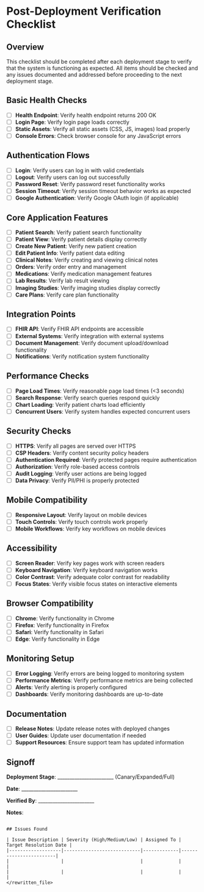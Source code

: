 # Post-Deployment Verification Checklist

## Overview
This checklist should be completed after each deployment stage to verify that the system is functioning as expected. All items should be checked and any issues documented and addressed before proceeding to the next deployment stage.

## Basic Health Checks

- [ ] **Health Endpoint**: Verify health endpoint returns 200 OK
- [ ] **Login Page**: Verify login page loads correctly
- [ ] **Static Assets**: Verify all static assets (CSS, JS, images) load properly
- [ ] **Console Errors**: Check browser console for any JavaScript errors

## Authentication Flows

- [ ] **Login**: Verify users can log in with valid credentials
- [ ] **Logout**: Verify users can log out successfully
- [ ] **Password Reset**: Verify password reset functionality works
- [ ] **Session Timeout**: Verify session timeout behavior works as expected
- [ ] **Google Authentication**: Verify Google OAuth login (if applicable)

## Core Application Features

- [ ] **Patient Search**: Verify patient search functionality
- [ ] **Patient View**: Verify patient details display correctly
- [ ] **Create New Patient**: Verify new patient creation
- [ ] **Edit Patient Info**: Verify patient data editing
- [ ] **Clinical Notes**: Verify creating and viewing clinical notes
- [ ] **Orders**: Verify order entry and management
- [ ] **Medications**: Verify medication management features
- [ ] **Lab Results**: Verify lab result viewing
- [ ] **Imaging Studies**: Verify imaging studies display correctly
- [ ] **Care Plans**: Verify care plan functionality

## Integration Points

- [ ] **FHIR API**: Verify FHIR API endpoints are accessible
- [ ] **External Systems**: Verify integration with external systems
- [ ] **Document Management**: Verify document upload/download functionality
- [ ] **Notifications**: Verify notification system functionality

## Performance Checks

- [ ] **Page Load Times**: Verify reasonable page load times (<3 seconds)
- [ ] **Search Response**: Verify search queries respond quickly
- [ ] **Chart Loading**: Verify patient charts load efficiently
- [ ] **Concurrent Users**: Verify system handles expected concurrent users

## Security Checks

- [ ] **HTTPS**: Verify all pages are served over HTTPS
- [ ] **CSP Headers**: Verify content security policy headers
- [ ] **Authentication Required**: Verify protected pages require authentication
- [ ] **Authorization**: Verify role-based access controls
- [ ] **Audit Logging**: Verify user actions are being logged
- [ ] **Data Privacy**: Verify PII/PHI is properly protected

## Mobile Compatibility

- [ ] **Responsive Layout**: Verify layout on mobile devices
- [ ] **Touch Controls**: Verify touch controls work properly
- [ ] **Mobile Workflows**: Verify key workflows on mobile devices

## Accessibility

- [ ] **Screen Reader**: Verify key pages work with screen readers
- [ ] **Keyboard Navigation**: Verify keyboard navigation works
- [ ] **Color Contrast**: Verify adequate color contrast for readability
- [ ] **Focus States**: Verify visible focus states on interactive elements

## Browser Compatibility

- [ ] **Chrome**: Verify functionality in Chrome
- [ ] **Firefox**: Verify functionality in Firefox
- [ ] **Safari**: Verify functionality in Safari
- [ ] **Edge**: Verify functionality in Edge

## Monitoring Setup

- [ ] **Error Logging**: Verify errors are being logged to monitoring system
- [ ] **Performance Metrics**: Verify performance metrics are being collected
- [ ] **Alerts**: Verify alerting is properly configured
- [ ] **Dashboards**: Verify monitoring dashboards are up-to-date

## Documentation

- [ ] **Release Notes**: Update release notes with deployed changes
- [ ] **User Guides**: Update user documentation if needed
- [ ] **Support Resources**: Ensure support team has updated information

## Signoff

**Deployment Stage**: _______________________ (Canary/Expanded/Full)

**Date**: _______________________

**Verified By**: _______________________

**Notes**:

```

## Issues Found

| Issue Description | Severity (High/Medium/Low) | Assigned To | Target Resolution Date |
|-------------------|----------------------------|-------------|------------------------|
|                   |                            |             |                        |
|                   |                            |             |                        |
</rewritten_file> 